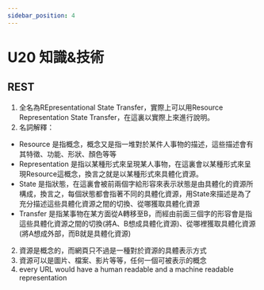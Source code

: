 ```yaml
---
sidebar_position: 4
---
```


# U20 知識&技術

## REST
1. 全名為REpresentational State Transfer，實際上可以用Resource Representation State Transfer，在這裏以實際上來進行說明。
2. 名詞解釋：
  - Resource 是指概念，概念又是指一堆對於某件人事物的描述，這些描述會有其特徵、功能、形狀、顏色等等
  - Representation 是指以某種形式來呈現某人事物，在這裏會以某種形式來呈現Resource這概念，換言之就是以某種形式來具體化資源。
  - State 是指狀態，在這裏會被前兩個字給形容來表示狀態是由具體化的資源所構成，換言之，每個狀態都會指著不同的具體化資源，用State來描述是為了充分描述這些具體化資源之間的切換、從哪獲取具體化資源
  - Transfer 是指某事物在某方面從A轉移至B，而經由前面三個字的形容會是指這些具體化資源之間的切換(將A、B想成具體化資源)、從哪裡獲取具體化資源(將A想成外部，而B就是具體化資源)



2. 資源是概念的，而網頁只不過是一種對於資源的具體表示方式
3. 資源可以是圖片、檔案、影片等等，任何一個可被表示的概念
4. every URL would have a human readable and a machine readable representation
